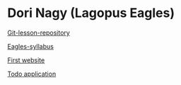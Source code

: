 # Dori Nagy (Lagopus Eagles)


[Git-lesson-repository](https://github.com/dorinagy/git-lesson/repository)


[Eagles-syllabus](https://github.com/greenfox-academy/eagles-syllabus)


[First website](https://github.com/dorinagy/dorinagy.github.io)


[Todo application](https://github.com/greenfox-academy/dorinagy-todo-app)
